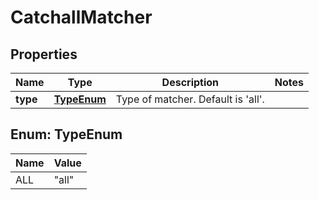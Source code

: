 # CatchallMatcher

## Properties
Name | Type | Description | Notes
------------ | ------------- | ------------- | -------------
**type** | [**TypeEnum**](#TypeEnum) | Type of matcher. Default is &#x27;all&#x27;. | 

<a name="TypeEnum"></a>
## Enum: TypeEnum
Name | Value
---- | -----
ALL | &quot;all&quot;
